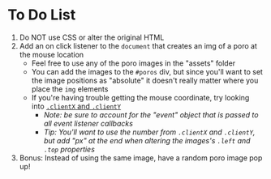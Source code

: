 # To Do List
1. Do NOT use CSS or alter the original HTML
2. Add an on click listener to the `document` that creates an img of a poro at the mouse location
   - Feel free to use any of the poro images in the "assets" folder
   - You can add the images to the `#poros` div, but since you'll want to set the image positions as "absolute" it doesn't really matter where you place the `img` elements
   - If you're having trouble getting the mouse coordinate, try looking into [`.clientX` and `.clientY`](https://www.w3schools.com/jsref/event_clientx.asp)
     - *Note: be sure to account for the "event" object that is passed to all event listener callbacks*
     - *Tip: You'll want to use the number from `.clientX` and `.clientY`, but add "px" at the end when altering the images's `.left` and `.top` properties* 
3. Bonus: Instead of using the same image, have a random poro image pop up!
